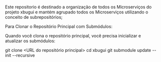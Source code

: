Este repositorio é destinado a organização de todos os Microserviços do projeto xbugui e mantém agrupado todos os Microserviços utilizando o conceito de subrepositórios;

Para Clonar o Repositório Principal com Submódulos:

Quando você clona o repositório principal, você precisa inicializar e atualizar os submódulos:

git clone <URL do repositório principal>
cd xbugui
git submodule update --init --recursive
